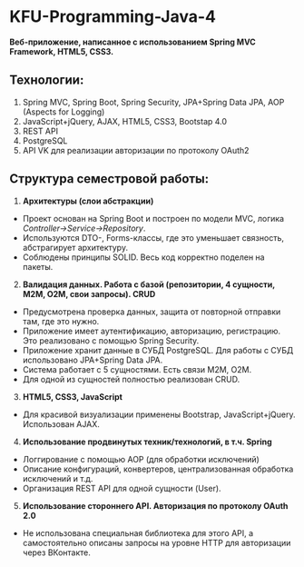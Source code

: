 # KFU-Programming-Java-4

**Веб-приложение, написанное с использованием Spring MVC Framework, HTML5, CSS3.**

## **Технологии:**
1) Spring MVC, Spring Boot, Spring Security, JPA+Spring Data JPA, AOP (Aspects for Logging)
2) JavaScript+jQuery, AJAX, HTML5, CSS3, Bootstap 4.0
3) REST API
3) PostgreSQL
4) API VK для реализации авторизации по протоколу OAuth2

## **Структура семестровой работы:**

1. **Архитектуры (слои абстракции)**
- Проект основан на Spring Boot и построен по модели MVC, логика *Controller->Service->Repository*.
- Используются DTO-, Forms-классы, где это уменьшает связность, абстрагирует архитектуру.
- Соблюдены принципы SOLID. Весь код корректно поделен на пакеты.

2. **Валидация данных. Работа с базой (репозитории, 4 сущности, M2M, O2M, свои запросы). CRUD**
- Предусмотрена проверка данных, защита от повторной отправки там, где это нужно.
- Приложение имеет аутентификацию, авторизацию, регистрацию. Это реализовано с помощью Spring Security.
- Приложение хранит данные в СУБД PostgreSQL. Для работы с СУБД использовано JPA+Spring Data JPA.
- Система работает с 5 сущностями. Есть связи M2M, O2M.
- Для одной из сущностей полностью реализован CRUD.

3. **HTML5, CSS3, JavaScript**
- Для красивой визуализации применены Bootstrap, JavaScript+jQuery. Использован AJAX.

4. **Использование продвинутых техник/технологий, в т.ч. Spring**
- Логгирование с помощью AOP (для обработки исключений)
- Описание конфигураций, конвертеров, централизованная обработка исключений и т.д.
- Организация REST API для одной сущности (User).

5. **Использование стороннего API. Авторизация по протоколу OAuth 2.0**
- Не использована специальная библиотека для этого API, а самостоятельно описаны запросы на уровне HTTP для авторизации через ВКонтакте.
